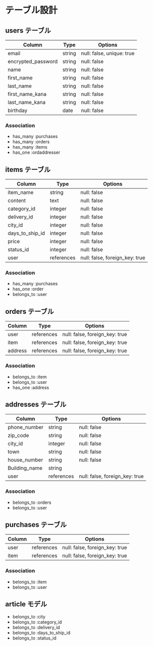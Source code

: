 # テーブル設計

## users テーブル

| Column             | Type    | Options                        |
| ------------------ | ------- | ------------------------------ |
| email              | string  | null: false, unique: true      |
| encrypted_password | string  | null: false                    |
| name               | string  | null: false                    |
| first_name         | string  | null: false                    |
| last_name          | string  | null: false                    |
| first_name_kana    | string  | null: false                    |
| last_name_kana     | string  | null: false                    |
| birthday           | date    | null: false                    |

### Association

- has_many :purchases
- has_many :orders
- has_many :items
- has_one :ordaddresser

## items テーブル

| Column    | Type       | Options     |
| --------- | ---------- | ----------- |
| item_name       | string     | null: false |
| content         | text       | null: false |
| category_id     | integer    | null: false |
| delivery_id     | integer    | null: false |
| city_id         | integer    | null: false |
| days_to_ship_id | integer    | null: false |
| price           | integer    | null: false |
| status_id       | integer    | null: false |
| user            | references | null: false, foreign_key: true |

### Association

- has_many :purchases
- has_one :order
- belongs_to :user

## orders テーブル

| Column        | Type       | Options                        |
| ------------- | ---------- | ------------------------------ |
| user          | references | null: false, foreign_key: true |
| item          | references | null: false, foreign_key: true |
| address       | references | null: false, foreign_key: true |

### Association

- belongs_to :item
- belongs_to :user
- has_one :address

## addresses テーブル

| Column        | Type       | Options                        |
| ------------- | ---------- | ------------------------------ |
| phone_number  | string     | null: false                    |
| zip_code      | string     | null: false                    |
| city_id       | integer    | null: false                    |
| town          | string     | null: false                    |
| house_number  | string     | null: false                    |
| Building_name | string     |                                |
| user          | references | null: false, foreign_key: true |


### Association

- belongs_to :orders
- belongs_to :user


## purchases テーブル

| Column        | Type       | Options                        |
| ------------- | ---------- | ------------------------------ |
| user          | references | null: false, foreign_key: true |
| item          | references | null: false, foreign_key: true |

### Association

- belongs_to :item
- belongs_to :user


## article モデル

- belongs_to :city
- belongs_to :category_id
- belongs_to :delivery_id
- belongs_to :days_to_ship_id
- belongs_to :status_id